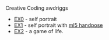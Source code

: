#
Creative Coding
awdriggs

- [EX0](./ex0/self.html) - self portrait
- [EX1](./ex1/sp-pose.html) - self portrait with [ml5 handpose](https://docs.ml5js.org/#/reference/handpose)
- [EX2](./ex2/growth-decay.html) - a game of life. 


